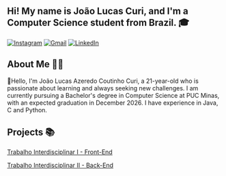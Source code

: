 ## Hi! My name is João Lucas Curi, and I'm a Computer Science student from Brazil. 🎓

[![Instagram](https://img.shields.io/badge/Instagram-E4405F?style=for-the-badge&logo=instagram&logoColor=white)](https://instagram.com/jlcuri03)
[![Gmail](https://img.shields.io/badge/Gmail-D14836?style=for-the-badge&logo=gmail&logoColor=white)](mailto:jotacuri08@gmail.com)
[![LinkedIn](https://img.shields.io/badge/LinkedIn-0077B5?style=for-the-badge&logo=linkedin&logoColor=white)](https://linkedin.com/in/joão-lucas-curi)

## About Me 👨‍💻
👋Hello, I'm João Lucas Azeredo Coutinho Curi, a 21-year-old who is passionate about learning and always seeking new challenges. I am currently pursuing a Bachelor's degree in Computer Science at PUC Minas, with an expected graduation in December 2026. I have experience in Java, C and Python.


## Projects 📚
[Trabalho Interdisciplinar I - Front-End](https://github.com/jotacuri08/PUC__CC/blob/main/1_Periodo/TI_I/ti-1-pmg-cc-m-20231-tiaw-financas-finmanage)

[Trabalho Interdisciplinar II - Back-End](https://github.com/guilhermedebrites/TI-II/tree/384ca495ffedd1ed11fa5bc222fb3e6b16937e8b)

<!--
**jotacuri08/jotacuri08** is a ✨ _special_ ✨ repository because its `README.md` (this file) appears on your GitHub profile.

Here are some ideas to get you started:

- 🔭 I’m currently working on ...
- 🌱 I’m currently learning ...
- 👯 I’m looking to collaborate on ...
- 🤔 I’m looking for help with ...
- 💬 Ask me about ...
- 📫 How to reach me: ...
- 😄 Pronouns: ...
- ⚡ Fun fact: ...
-->
